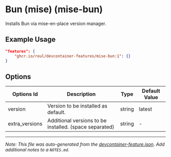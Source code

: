 
# Bun (mise) (mise-bun)

Installs Bun via mise-en-place version manager.

## Example Usage

```json
"features": {
    "ghcr.io/roul/devcontainer-features/mise-bun:1": {}
}
```

## Options

| Options Id | Description | Type | Default Value |
|-----|-----|-----|-----|
| version | Version to be installed as default. | string | latest |
| extra_versions | Additional versions to be installed. (space separated) | string | - |



---

_Note: This file was auto-generated from the [devcontainer-feature.json](https://github.com/RouL/devcontainer-features/blob/main/src/mise-bun/devcontainer-feature.json).  Add additional notes to a `NOTES.md`._
